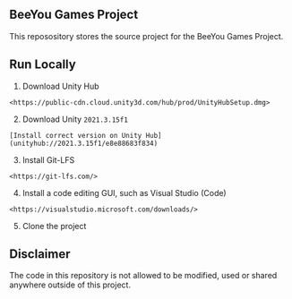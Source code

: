 ## BeeYou Games Project

This reposository stores the source project for the BeeYou Games Project.

## Run Locally

1. Download Unity Hub 

```
<https://public-cdn.cloud.unity3d.com/hub/prod/UnityHubSetup.dmg>
```

2. Download Unity `2021.3.15f1`

```
[Install correct version on Unity Hub](unityhub://2021.3.15f1/e8e88683f834)
```

3. Install Git-LFS

```
<https://git-lfs.com/>
```

4. Install a code editing GUI, such as Visual Studio (Code)

```
<https://visualstudio.microsoft.com/downloads/>
```

5. Clone the project


## Disclaimer

The code in this repository is not allowed to be modified, used or shared anywhere outside of this project.